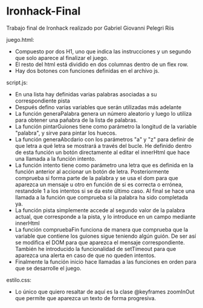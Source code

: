 # Ironhack-Final
Trabajo final de Ironhack realizado por Gabriel Giovanni Pelegri Riis


juego.html:

- Compuesto por dos H1, uno que indica las instrucciones y un segundo que solo aparece al finalizar el juego.
- El resto del html está dividido en dos columnas dentro de un flex row.
- Hay dos botones con funciones definidas en el archivo js.

script.js:
- En una lista hay definidas varias palabras asociadas a su correspondiente pista
- Después defino varias variables que serán utilizadas más adelante
- La función generaPalabra genera un número aleatorio y luego lo utiliza para obtener una pañabra de la lista de palabras.
- La función pintarGuiones tiene como parámetro la longitud de la variable "palabra", y sirve para pintar los huecos.
- La función generaAbcdario con los parámetros "a" y "z" para definir de que letra a qué letra se mostrará a través del bucle. He definido dentro
  de esta función un botón directamente al editar el innerHtml que hace una llamada a la función intento.
- La función intento tiene como parámetro una letra que es definida en la función anterior al accionar un botón de letra. Posteriormente comprueba 
  si forma parte de la palabra y se usa el dom para que aparezca un mensaje u otro en función de si es correcta o errónea, restandole 1 a los intentos
  si se da este último caso. Al final se hace una llamada a la función que comprueba si la palabra ha sido completada ya.
- La función pista simplemente accede al segundo valor de la palabra actual, que corresponde a la pista, y lo introduce en un campo mediante innerHtml
- La función compruebaFin funciona de manera que comprueba que la variable que contiene los guiones sigue teniendo algún guión. De ser así se modifica el DOM para 
  que aparezca el mensaje correspondiente. También he introducido la funcionalidad de setTimeout para que aparezca una alerta en caso de que no queden intentos.
- Finalmente la función inicio hace llamadas a las funciones en orden para que se desarrolle el juego.

estilo.css:
- Lo único que quiero resaltar de aquí es la clase @keyframes zoomInOut que permite que aparezca un texto de forma progresiva.
